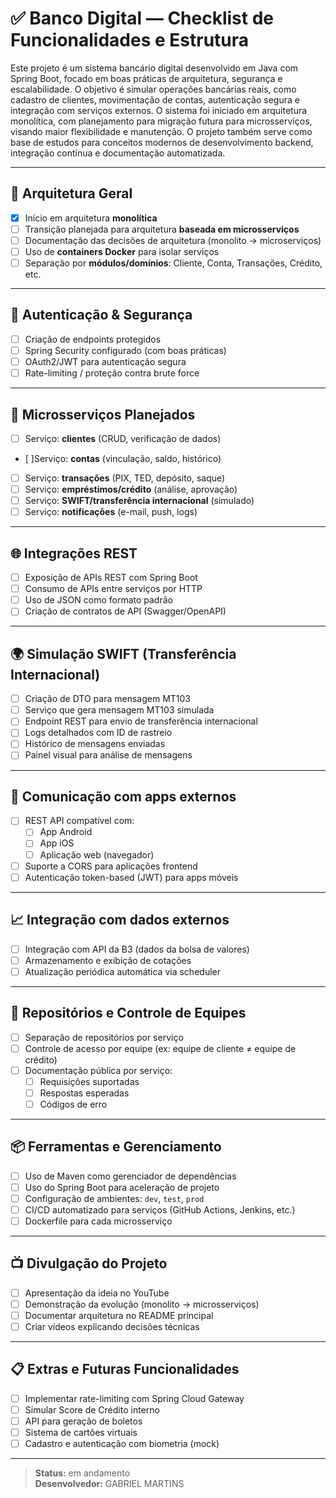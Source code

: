 # ✅ Banco Digital — Checklist de Funcionalidades e Estrutura

Este projeto é um sistema bancário digital desenvolvido em Java com Spring Boot, focado em boas práticas de arquitetura, segurança e escalabilidade. O objetivo é simular operações bancárias reais, como cadastro de clientes, movimentação de contas, autenticação segura e integração com serviços externos. O sistema foi iniciado em arquitetura monolítica, com planejamento para migração futura para microsserviços, visando maior flexibilidade e manutenção. O projeto também serve como base de estudos para conceitos modernos de desenvolvimento backend, integração contínua e documentação automatizada.

---

## 📌 Arquitetura Geral

- [x] Início em arquitetura **monolítica**
- [ ] Transição planejada para arquitetura **baseada em microsserviços**
- [ ] Documentação das decisões de arquitetura (monolito → microserviços)
- [ ] Uso de **containers Docker** para isolar serviços
- [ ] Separação por **módulos/domínios**: Cliente, Conta, Transações, Crédito, etc.

---

## 🔐 Autenticação & Segurança

- [ ] Criação de endpoints protegidos
- [ ] Spring Security configurado (com boas práticas)
- [ ] OAuth2/JWT para autenticação segura
- [ ] Rate-limiting / proteção contra brute force

---

## 🧩 Microsserviços Planejados

- [ ] Serviço: **clientes** (CRUD, verificação de dados)
- [ ]Serviço: **contas** (vinculação, saldo, histórico)
- [ ] Serviço: **transações** (PIX, TED, depósito, saque)
- [ ] Serviço: **empréstimos/crédito** (análise, aprovação)
- [ ] Serviço: **SWIFT/transferência internacional** (simulado)
- [ ] Serviço: **notificações** (e-mail, push, logs)

---

## 🌐 Integrações REST

- [ ] Exposição de APIs REST com Spring Boot
- [ ] Consumo de APIs entre serviços por HTTP
- [ ] Uso de JSON como formato padrão
- [ ] Criação de contratos de API (Swagger/OpenAPI)

---

## 🌍 Simulação SWIFT (Transferência Internacional)

- [ ] Criação de DTO para mensagem MT103
- [ ] Serviço que gera mensagem MT103 simulada
- [ ] Endpoint REST para envio de transferência internacional
- [ ] Logs detalhados com ID de rastreio
- [ ] Histórico de mensagens enviadas
- [ ] Painel visual para análise de mensagens

---

## 📱 Comunicação com apps externos

- [ ] REST API compatível com:
  - [ ] App Android
  - [ ] App iOS
  - [ ] Aplicação web (navegador)
- [ ] Suporte a CORS para aplicações frontend
- [ ] Autenticação token-based (JWT) para apps móveis

---

## 📈 Integração com dados externos

- [ ] Integração com API da B3 (dados da bolsa de valores)
- [ ] Armazenamento e exibição de cotações
- [ ] Atualização periódica automática via scheduler

---

## 📂 Repositórios e Controle de Equipes

- [ ] Separação de repositórios por serviço
- [ ] Controle de acesso por equipe (ex: equipe de cliente ≠ equipe de crédito)
- [ ] Documentação pública por serviço:
  - [ ] Requisições suportadas
  - [ ] Respostas esperadas
  - [ ] Códigos de erro

---

## 📦 Ferramentas e Gerenciamento

- [ ] Uso de Maven como gerenciador de dependências
- [ ] Uso do Spring Boot para aceleração de projeto
- [ ] Configuração de ambientes: `dev`, `test`, `prod`
- [ ] CI/CD automatizado para serviços (GitHub Actions, Jenkins, etc.)
- [ ] Dockerfile para cada microsserviço

---

## 📺 Divulgação do Projeto

- [ ] Apresentação da ideia no YouTube
- [ ] Demonstração da evolução (monolito → microsserviços)
- [ ] Documentar arquitetura no README principal
- [ ] Criar vídeos explicando decisões técnicas

---

## 📋 Extras e Futuras Funcionalidades

- [ ] Implementar rate-limiting com Spring Cloud Gateway
- [ ] Simular Score de Crédito interno
- [ ] API para geração de boletos
- [ ] Sistema de cartões virtuais
- [ ] Cadastro e autenticação com biometria (mock)

---

> **Status:** em andamento  
> **Desenvolvedor:** GABRIEL MARTINS


